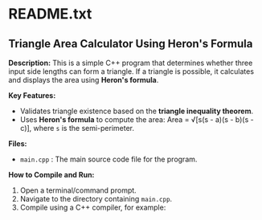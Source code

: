README.txt
==========

Triangle Area Calculator Using Heron's Formula
----------------------------------------------

**Description:**
This is a simple C++ program that determines whether three input side lengths can form a triangle. 
If a triangle is possible, it calculates and displays the area using **Heron's formula**.

**Key Features:**
- Validates triangle existence based on the **triangle inequality theorem**.
- Uses **Heron's formula** to compute the area:
  Area = √[s(s - a)(s - b)(s - c)], where `s` is the semi-perimeter.

**Files:**
- `main.cpp` : The main source code file for the program.

**How to Compile and Run:**
1. Open a terminal/command prompt.
2. Navigate to the directory containing `main.cpp`.
3. Compile using a C++ compiler, for example:

